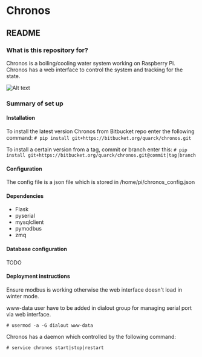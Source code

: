 # Chronos #
## README ##

### What is this repository for? ###

Chronos is a boiling/cooling water system working on Raspberry Pi. Chronos has a web interface to control the system and tracking for the state.

![Alt text](http://i.imgur.com/8II1ydG.png "A screenshot of the Chronos web interface")
### Summary of set up ###
#### Installation ####
To install the latest version Chronos from Bitbucket repo enter the following command:
`# pip install git+https://bitbucket.org/quarck/chronos.git`

To install a certain version from a tag, commit or branch enter this:
`# pip install git+https://bitbucket.org/quarck/chronos.git@commit|tag|branch`
#### Configuration ####

The config file is a json file which is stored in /home/pi/chronos_config.json
#### Dependencies ####

* Flask
* pyserial
* mysqlclient
* pymodbus
* zmq
#### Database configuration ####

TODO
#### Deployment instructions ####

Ensure modbus is working otherwise the web interface doesn't load in winter mode.

www-data user have to be added in dialout group for managing serial port via web interface.

`# usermod -a -G dialout www-data`

Chronos has a daemon which controlled by the following command:

`# service chronos start|stop|restart`